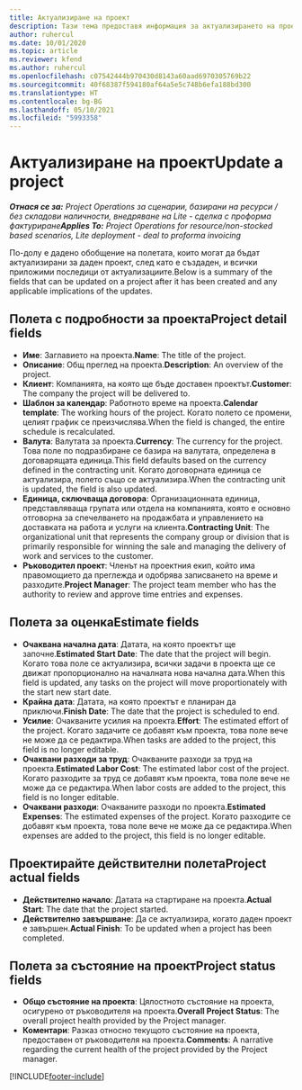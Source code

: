 ```yaml
---
title: Актуализиране на проект
description: Тази тема предоставя информация за актуализирането на проекти в Project Operations.
author: ruhercul
ms.date: 10/01/2020
ms.topic: article
ms.reviewer: kfend
ms.author: ruhercul
ms.openlocfilehash: c07542444b970430d8143a60aad6970305769b22
ms.sourcegitcommit: 40f68387f594180af64a5e5c748b6efa188bd300
ms.translationtype: HT
ms.contentlocale: bg-BG
ms.lasthandoff: 05/10/2021
ms.locfileid: "5993358"
---
```

# <a name="update-a-project"></a><span data-ttu-id="7312b-103">Актуализиране на проект</span><span class="sxs-lookup"><span data-stu-id="7312b-103">Update a project</span></span>

<span data-ttu-id="7312b-104">_**Отнася се за:** Project Operations за сценарии, базирани на ресурси / без складови наличности, внедряване на Lite - сделка с проформа фактуриране_</span><span class="sxs-lookup"><span data-stu-id="7312b-104">_**Applies To:** Project Operations for resource/non-stocked based scenarios, Lite deployment - deal to proforma invoicing_</span></span>

<span data-ttu-id="7312b-105">По-долу е дадено обобщение на полетата, които могат да бъдат актуализирани за даден проект, след като е създаден, и всички приложими последици от актуализациите.</span><span class="sxs-lookup"><span data-stu-id="7312b-105">Below is a summary of the fields that can be updated on a project after it has been created and any applicable implications of the updates.</span></span>

## <a name="project-detail-fields"></a><span data-ttu-id="7312b-106">Полета с подробности за проекта</span><span class="sxs-lookup"><span data-stu-id="7312b-106">Project detail fields</span></span>

- <span data-ttu-id="7312b-107">**Име**: Заглавието на проекта.</span><span class="sxs-lookup"><span data-stu-id="7312b-107">**Name**: The title of the project.</span></span>
- <span data-ttu-id="7312b-108">**Описание**: Общ преглед на проекта.</span><span class="sxs-lookup"><span data-stu-id="7312b-108">**Description**: An overview of the project.</span></span>
- <span data-ttu-id="7312b-109">**Клиент**: Компанията, на която ще бъде доставен проектът.</span><span class="sxs-lookup"><span data-stu-id="7312b-109">**Customer**: The company the project will be delivered to.</span></span>
- <span data-ttu-id="7312b-110">**Шаблон за календар**: Работното време на проекта.</span><span class="sxs-lookup"><span data-stu-id="7312b-110">**Calendar template**: The working hours of the project.</span></span> <span data-ttu-id="7312b-111">Когато полето се промени, целият график се преизчислява.</span><span class="sxs-lookup"><span data-stu-id="7312b-111">When the field is changed, the entire schedule is recalculated.</span></span>
- <span data-ttu-id="7312b-112">**Валута**: Валутата за проекта.</span><span class="sxs-lookup"><span data-stu-id="7312b-112">**Currency**: The currency for the project.</span></span> <span data-ttu-id="7312b-113">Това поле по подразбиране се базира на валутата, определена в договарящата единица.</span><span class="sxs-lookup"><span data-stu-id="7312b-113">This field defaults based on the currency defined in the contracting unit.</span></span> <span data-ttu-id="7312b-114">Когато договорната единица се актуализира, полето също се актуализира.</span><span class="sxs-lookup"><span data-stu-id="7312b-114">When the contracting unit is updated, the field is also updated.</span></span>
- <span data-ttu-id="7312b-115">**Единица, сключваща договора**: Организационната единица, представляваща групата или отдела на компанията, която е основно отговорна за спечелването на продажбата и управлението на доставката на работа и услуги на клиента.</span><span class="sxs-lookup"><span data-stu-id="7312b-115">**Contracting Unit**: The organizational unit that represents the company group or division that is primarily responsible for winning the sale and managing the delivery of work and services to the customer.</span></span> 
- <span data-ttu-id="7312b-116">**Ръководител проект**: Членът на проектния екип, който има правомощието да преглежда и одобрява записването на време и разходите.</span><span class="sxs-lookup"><span data-stu-id="7312b-116">**Project Manager**: The project team member who has the authority to review and approve time entries and expenses.</span></span>

## <a name="estimate-fields"></a><span data-ttu-id="7312b-117">Полета за оценка</span><span class="sxs-lookup"><span data-stu-id="7312b-117">Estimate fields</span></span>

- <span data-ttu-id="7312b-118">**Очаквана начална дата**: Датата, на която проектът ще започне.</span><span class="sxs-lookup"><span data-stu-id="7312b-118">**Estimated Start Date**: The date that the project will begin.</span></span> <span data-ttu-id="7312b-119">Когато това поле се актуализира, всички задачи в проекта ще се движат пропорционално на началната нова начална дата.</span><span class="sxs-lookup"><span data-stu-id="7312b-119">When this field is updated, any tasks on the project will move proportionately with the start new start date.</span></span>
- <span data-ttu-id="7312b-120">**Крайна дата**: Датата, на която проектът е планиран да приключи.</span><span class="sxs-lookup"><span data-stu-id="7312b-120">**Finish Date**: The date that the project is scheduled to end.</span></span>
- <span data-ttu-id="7312b-121">**Усилие**: Очакваните усилия на проекта.</span><span class="sxs-lookup"><span data-stu-id="7312b-121">**Effort**: The estimated effort of the project.</span></span> <span data-ttu-id="7312b-122">Когато задачите се добавят към проекта, това поле вече не може да се редактира.</span><span class="sxs-lookup"><span data-stu-id="7312b-122">When tasks are added to the project, this field is no longer editable.</span></span>
- <span data-ttu-id="7312b-123">**Очаквани разходи за труд**: Очакваните разходи за труд на проекта.</span><span class="sxs-lookup"><span data-stu-id="7312b-123">**Estimated Labor Cost**: The estimated labor cost of the project.</span></span> <span data-ttu-id="7312b-124">Когато разходите за труд се добавят към проекта, това поле вече не може да се редактира.</span><span class="sxs-lookup"><span data-stu-id="7312b-124">When labor costs are added to the project, this field is no longer editable.</span></span>
- <span data-ttu-id="7312b-125">**Очаквани разходи**: Очакваните разходи по проекта.</span><span class="sxs-lookup"><span data-stu-id="7312b-125">**Estimated Expenses**: The estimated expenses of the project.</span></span> <span data-ttu-id="7312b-126">Когато разходите се добавят към проекта, това поле вече не може да се редактира.</span><span class="sxs-lookup"><span data-stu-id="7312b-126">When expenses are added to the project, this field is no longer editable.</span></span>

## <a name="project-actual-fields"></a><span data-ttu-id="7312b-127">Проектирайте действителни полета</span><span class="sxs-lookup"><span data-stu-id="7312b-127">Project actual fields</span></span>
- <span data-ttu-id="7312b-128">**Действително начало**: Датата на стартиране на проекта.</span><span class="sxs-lookup"><span data-stu-id="7312b-128">**Actual Start**: The date that the project started.</span></span>
- <span data-ttu-id="7312b-129">**Действително завършване**: Да се актуализира, когато даден проект е завършен.</span><span class="sxs-lookup"><span data-stu-id="7312b-129">**Actual Finish**: To be updated when a project has been completed.</span></span>

## <a name="project-status-fields"></a><span data-ttu-id="7312b-130">Полета за състояние на проект</span><span class="sxs-lookup"><span data-stu-id="7312b-130">Project status fields</span></span>

- <span data-ttu-id="7312b-131">**Общо състояние на проекта**: Цялостното състояние на проекта, осигурено от ръководителя на проекта.</span><span class="sxs-lookup"><span data-stu-id="7312b-131">**Overall Project Status**: The overall project health provided by the Project manager.</span></span>
- <span data-ttu-id="7312b-132">**Коментари**: Разказ относно текущото състояние на проекта, предоставен от ръководителя на проекта.</span><span class="sxs-lookup"><span data-stu-id="7312b-132">**Comments**: A narrative regarding the current health of the project provided by the Project manager.</span></span>



[!INCLUDE[footer-include](../includes/footer-banner.md)]